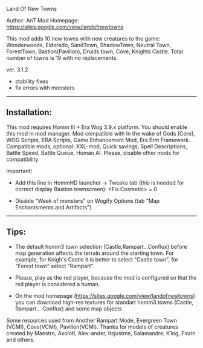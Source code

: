 Land Of New Towns

Author:   	AnT
Mod Homepage:	https://sites.google.com/view/landofnewtowns

This mod adds 10 new towns with new creatures to the game:  Wonderwoods, Eldorado, SandTown, ShadowTown, Neutral Town, ForestTown, Bastion(Pavilion), Druids town, Cove, Knights Castle. Total number of towns is 19 with no replacements.

ver. 3.1.2
 * stability fixes
 * fix errors with monsters


------------------------------------------------
Installation:
------------------------------------------------
This mod requires Homm III + Era Wog 3.9.x platform.    You should enable this mod in mod manager. Mod compatible with In the wake of Gods (Core), WOG Scripts, ERA Scripts, Game Enhancement Mod, Era Erm Framework. Сompatible mods, optional: XXL-mod, Quick savings, Spell Descriptions, Battle Speed, Battle Queue, Human AI.
Please, disable other mods for compatibility

Important! 
* Add this line in HommHD launcher -> Tweaks tab  (this is needed for correct display  Bastion townscreen):
  <Fix.Cosmetic> = 0 

* Disable "Week of monsters" on Wogify Options (tab "Map Enchantsments and Artifacts")



-------------------------------------------------
Tips:
-------------------------------------------------
* The default homm3 town selection (Castle,Rampart...Conflux) before map generation affects the terrain around the starting town.   For example, for Knigh's Castle it is better to select "Castle town", for "Forest town" select "Rampart".

* Please, play as the red player, because the mod is configured so that the red player is considered a human.

* On the mod homepage (https://sites.google.com/view/landofnewtowns)  you can download high-res textures for standart homm3 towns (Castle, Rampart... Conflux) and some map objects




Some resources used from Another Rampart Mode, Evergreen Town (VCMI), Cove(VCMI), Pavilion(VCMI). Thanks for models of creatures created by Maestro, Axolotl, Alex-ander, Itsjustme, Salamandre, K1ng, Fiorin and others.